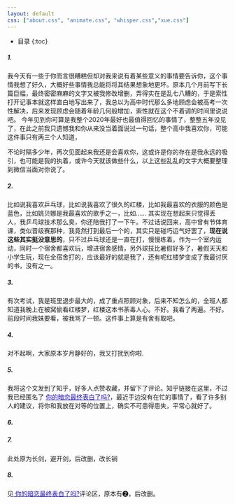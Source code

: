 ```yaml
---
layout: default
css: ["about.css", "animate.css", "whisper.css","xue.css"]
---
```


* 目录 
{:toc}

##### 1.
<p class="pp">
我今天有一些于你而言很糟糕但却对我来说有着某些意义的事情要告诉你，这个事情我想了好久，大概好些事情我总能将将其结果想象地更坏。原本几个月前写下长篇巨幅，最终密密麻麻的文字又被我修改增删，弄得实在是乱七八糟的，于是索性打开记事本就这样直白地写出来了，我总以为高中时代那么多地顾虑会被高考一次性解决，后来发现顾虑会随着年龄几何般增加，索性就在这个不着调的时间里说说吧。
今年见到你可算是我整个2020年最好也最值得回忆的事情了，整整五年没见了，在此之前我只遗憾我和你从来没当着面说过一句话，整个高中我喜欢你，可能这件事只有两三个人知道，

不论时隔多少年，再次见面起来我还是会喜欢你，这或许是你的存在是我永远的吸引，也可能是我的执着，或许今天就该做些什么，以上这些乱乱的文字大概要整理到微信当面对你说了。</p>


##### 2.

<p class="pp">
比如说我喜欢乒乓球，比如说我喜欢了很久的红楼，比如我最喜欢的衣服的颜色是蓝色，比如姚贝娜是我最喜欢的歌手之一，比如……
其实现在想起来只觉得丢人，我乒乓球技术那么臭，你还陪我打了一下午。不过话说回来，高中曾有节体育课，类似晋级赛那种，我竟然打到最后一个的，其实只是碰巧运气好罢了，<b>现在说这些其实挺没意思的</b>，只不过乒乓球还是一直在打，慢慢练着，作为一个室内运动，同时一个宿舍都喜欢玩，增进宿舍感情，另外球技比暑假好多了，暑假天天和小学生玩，现在全宿舍打的，应该最好的就是我了，还有呢红楼梦变成了我最讨厌的书，没有之一。</p>


##### 3.

<p class="pp">有次考试，我是班里退步最大的，成了重点照顾对象，后来不知怎么的，全班人都知道我晚上在被窝偷看红楼梦，红楼这本书荼毒人心。不好。我看了两遍。不好。前段时间我妹要看，被我骂了一顿。这件事上算是有舍有取吧。
</p>

##### 4.  

<p class="pp">对不起啊，大家原本岁月静好的，我又打扰到你啦.</p>

##### 5.  

<p class="pp">
我将这个文发到了知乎，好多人点赞收藏，并留下了评论。知乎链接在这里，不过我已经匿名了 <a href="https://www.zhihu.com/question/321260611/answer/1621565937" style="color: #1a0dab"> 你的暗恋最终表白了吗?</a>，最近手边没有在忙的事情了，看了许多别人的建议，将你和我放在对等的位置上，确实不可患得患失，平常心就好了。 </p>  

##### 6.

<p class="pp">
</p>

##### 7.

<p class="pp">
此处原为长剑，避开剑，后改删，改长锏
</p>

##### 8.

<p class="pp">
见<a href="https://www.zhihu.com/question/321260611/answer/1621565937" style="color: #1a0dab"> 你的暗恋最终表白了吗?</a>评论区，原本有➋，后改删。
</p>